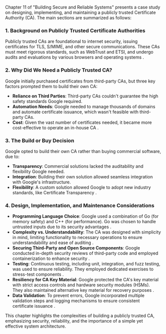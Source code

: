 Chapter 11 of "Building Secure and Reliable Systems" presents a case study on designing, implementing, and maintaining a publicly trusted Certificate Authority (CA). The main sections are summarized as follows:

### 1. **Background on Publicly Trusted Certificate Authorities**
   Publicly trusted CAs are foundational to internet security, issuing certificates for TLS, S/MIME, and other secure communications. These CAs must meet rigorous standards, such as WebTrust and ETSI, and undergo audits and evaluations by various browsers and operating systems .

### 2. **Why Did We Need a Publicly Trusted CA?**
   Google initially purchased certificates from third-party CAs, but three key factors prompted them to build their own CA:
   - **Reliance on Third Parties**: Third-party CAs couldn't guarantee the high safety standards Google required.
   - **Automation Needs**: Google needed to manage thousands of domains and automate certificate issuance, which wasn't feasible with third-party CAs.
   - **Cost**: Given the vast number of certificates needed, it became more cost-effective to operate an in-house CA  .

### 3. **The Build or Buy Decision**
   Google opted to build their own CA rather than buying commercial software, due to:
   - **Transparency**: Commercial solutions lacked the auditability and flexibility Google needed.
   - **Integration**: Building their own solution allowed seamless integration with Google's infrastructure.
   - **Flexibility**: A custom solution allowed Google to adopt new industry standards, like Certificate Transparency  .

### 4. **Design, Implementation, and Maintenance Considerations**
   - **Programming Language Choice**: Google used a combination of Go (for memory safety) and C++ (for performance). Go was chosen to handle untrusted inputs due to its security advantages .
   - **Complexity vs. Understandability**: The CA was designed with simplicity in mind, limiting functionality to necessary operations to ensure understandability and ease of auditing  .
   - **Securing Third-Party and Open Source Components**: Google conducted in-depth security reviews of third-party code and employed containerization to enhance security .
   - **Testing**: Continuous testing, including unit, integration, and fuzz testing, was used to ensure reliability. They employed dedicated exercises to stress-test components  .
   - **Resiliency for CA Key Material**: Google protected the CA's key material with strict access controls and hardware security modules (HSMs). They also maintained alternative key material for recovery purposes  .
   - **Data Validation**: To prevent errors, Google incorporated multiple validation steps and logging mechanisms to ensure consistent certificate issuance .

This chapter highlights the complexities of building a publicly trusted CA, emphasizing security, reliability, and the importance of a simple yet effective system architecture.